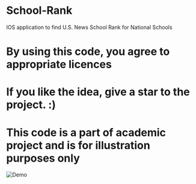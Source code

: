 # School-Rank
IOS application to find U.S. News School Rank for National Schools
# By using this code, you agree to appropriate licences
# If you like the idea, give a star to the project. :)
# This code is a part of academic project and is for illustration purposes only
![Demo](https://github.com/dipankarghosh28/School-Rank/blob/master/School-Rank.gif)
